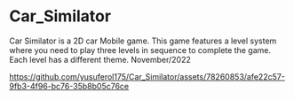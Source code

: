 # Car_Similator
 Car Similator is a 2D car Mobile game. This game features a level system where you need to play three levels in sequence to complete the game. Each level has a different theme. November/2022


https://github.com/yusuferol175/Car_Similator/assets/78260853/afe22c57-9fb3-4f96-bc76-35b8b05c76ce

